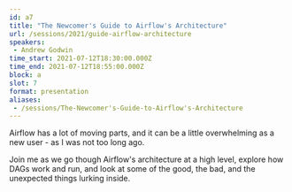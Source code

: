 ```yaml
---
id: a7
title: "The Newcomer's Guide to Airflow's Architecture"
url: /sessions/2021/guide-airflow-architecture
speakers:
 - Andrew Godwin
time_start: 2021-07-12T18:30:00.000Z
time_end: 2021-07-12T18:55:00.000Z
block: a
slot: 7
format: presentation
aliases:
 - /sessions/The-Newcomer's-Guide-to-Airflow's-Architecture
---
```


Airflow has a lot of moving parts, and it can be a little overwhelming as a new user - as I was not too long ago.
 
 Join me as we go though Airflow's architecture at a high level, explore how DAGs work and run, and look at some of the good, the bad, and the unexpected things lurking inside.